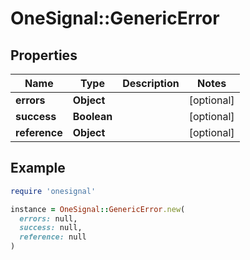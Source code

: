 # OneSignal::GenericError

## Properties

| Name | Type | Description | Notes |
| ---- | ---- | ----------- | ----- |
| **errors** | **Object** |  | [optional] |
| **success** | **Boolean** |  | [optional] |
| **reference** | **Object** |  | [optional] |

## Example

```ruby
require 'onesignal'

instance = OneSignal::GenericError.new(
  errors: null,
  success: null,
  reference: null
)
```

